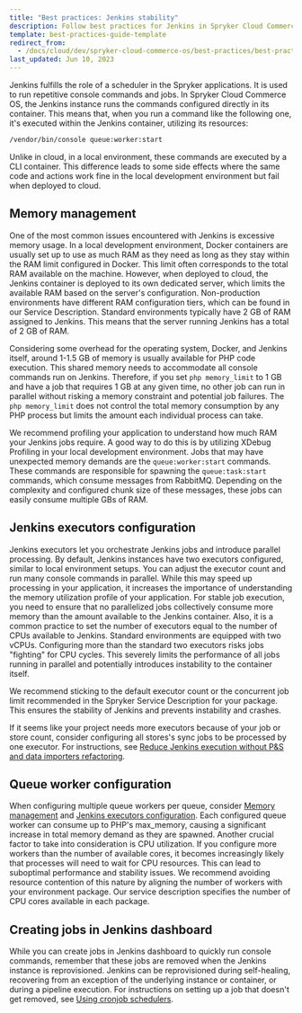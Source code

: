 ```yaml
---
title: "Best practices: Jenkins stability"
description: Follow best practices for Jenkins in Spryker Cloud Commerce OS, focusing on stable configurations, efficient resource usage, and optimized build performance.
template: best-practices-guide-template
redirect_from:
  - /docs/cloud/dev/spryker-cloud-commerce-os/best-practices/best-practises-jenkins-stability.html
last_updated: Jun 10, 2023
---
```


Jenkins fulfills the role of a scheduler in the Spryker applications. It is used to run repetitive console commands and jobs. In Spryker Cloud Commerce OS, the Jenkins instance runs the commands configured directly in its container. This means that, when you run a command like the following one, it's executed within the Jenkins container, utilizing its resources:

```bash
/vendor/bin/console queue:worker:start
```

Unlike in cloud, in a local environment, these commands are executed by a CLI container. This difference leads to some side effects where the same code and actions work fine in the local development environment but fail when deployed to cloud.

## Memory management

One of the most common issues encountered with Jenkins is excessive memory usage. In a local development environment, Docker containers are usually set up to use as much RAM as they need as long as they stay within the RAM limit configured in Docker. This limit often corresponds to the total RAM available on the machine. However, when deployed to cloud, the Jenkins container is deployed to its own dedicated server, which limits the available RAM based on the server's configuration. Non-production environments have different RAM configuration tiers, which can be found in our Service Description. Standard environments typically have 2 GB of RAM assigned to Jenkins. This means that the server running Jenkins has a total of 2 GB of RAM.

Considering some overhead for the operating system, Docker, and Jenkins itself, around 1-1.5 GB of memory is usually available for PHP code execution. This shared memory needs to accommodate all console commands run on Jenkins. Therefore, if you set `php memory_limit` to 1 GB and have a job that requires 1 GB at any given time, no other job can run in parallel without risking a memory constraint and potential job failures. The `php memory_limit` does not control the total memory consumption by any PHP process but limits the amount each individual process can take.

We recommend profiling your application to understand how much RAM your Jenkins jobs require. A good way to do this is by utilizing XDebug Profiling in your local development environment. Jobs that may have unexpected memory demands are the `queue:worker:start` commands. These commands are responsible for spawning the `queue:task:start` commands, which consume messages from RabbitMQ. Depending on the complexity and configured chunk size of these messages, these jobs can easily consume multiple GBs of RAM.

## Jenkins executors configuration

Jenkins executors let you orchestrate Jenkins jobs and introduce parallel processing. By default, Jenkins instances have two executors configured, similar to local environment setups. You can adjust the executor count and run many console commands in parallel. While this may speed up processing in your application, it increases the importance of understanding the memory utilization profile of your application. For stable job execution, you need to ensure that no parallelized jobs collectively consume more memory than the amount available to the Jenkins container. Also, it is a common practice to set the number of executors equal to the number of CPUs available to Jenkins. Standard environments are equipped with two vCPUs.  Configuring more than the standard two executors risks jobs "fighting" for CPU cycles. This severely limits the performance of all jobs running in parallel and potentially introduces instability to the container itself.

We recommend sticking to the default executor count or the concurrent job limit recommended in the Spryker Service Description for your package. This ensures the stability of Jenkins and prevents instability and crashes.

If it seems like your project needs more executors because of your job or store count, consider configuring all stores's sync jobs to be processed by one executor. For instructions, see [Reduce Jenkins execution without P&S and data importers refactoring](/docs/dg/dev/backend-development/cronjobs/reduce-jenkins-execution-costs-without-p&s-and-data-importers-refactoring.html).

## Queue worker configuration

When configuring multiple queue workers per queue, consider [Memory management](#memory-management) and [Jenkins executors configuration](#jenkins-executors-configuration). Each configured queue worker can consume up to PHP's max_memory, causing a significant increase in total memory demand as they are spawned. Another crucial factor to take into consideration is CPU utilization. If you configure more workers than the number of available cores, it becomes increasingly likely that processes will need to wait for CPU resources. This can  lead to suboptimal performance and stability issues. We recommend avoiding resource contention of this nature by aligning the number of workers with your environment package. Our service description specifies the number of CPU cores available in each package.

## Creating jobs in Jenkins dashboard

While you can create jobs in Jenkins dashboard to quickly run console commands, remember that these jobs are removed when the Jenkins instance is reprovisioned. Jenkins can be reprovisioned during self-healing, recovering from an exception of the underlying instance or container, or during a pipeline execution. For instructions on setting up a job that doesn't get removed, see [Using cronjob schedulers](/docs/dg/dev/backend-development/cronjobs/cronjobs.html#using-cronjob-schedulers).
